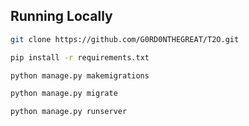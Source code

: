 

## Running Locally

```bash
git clone https://github.com/G0RD0NTHEGREAT/T2O.git
```

```bash
pip install -r requirements.txt
```
```bash
python manage.py makemigrations
```

```bash
python manage.py migrate
```

```bash
python manage.py runserver
```
